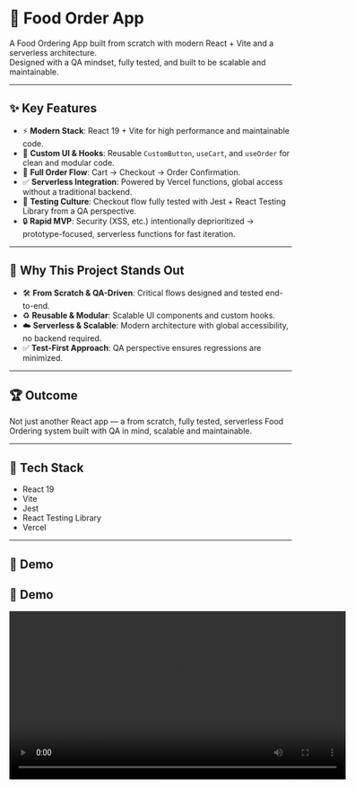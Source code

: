 # 🍔 Food Order App

A Food Ordering App built from scratch with modern React + Vite and a serverless architecture.  
Designed with a QA mindset, fully tested, and built to be scalable and maintainable.

---

## ✨ Key Features

- ⚡ **Modern Stack**: React 19 + Vite for high performance and maintainable code.
- 🎨 **Custom UI & Hooks**: Reusable `CustomButton`, `useCart`, and `useOrder` for clean and modular code.
- 🛒 **Full Order Flow**: Cart → Checkout → Order Confirmation.
- ✅ **Serverless Integration**: Powered by Vercel functions, global access without a traditional backend.
- 🧪 **Testing Culture**: Checkout flow fully tested with Jest + React Testing Library from a QA perspective.
- 🔒 **Rapid MVP**: Security (XSS, etc.) intentionally deprioritized → prototype-focused, serverless functions for fast iteration.

---

## 🚀 Why This Project Stands Out

- 🛠 **From Scratch & QA-Driven**: Critical flows designed and tested end-to-end.
- ♻️ **Reusable & Modular**: Scalable UI components and custom hooks.
- ☁️ **Serverless & Scalable**: Modern architecture with global accessibility, no backend required.
- ✅ **Test-First Approach**: QA perspective ensures regressions are minimized.

---

## 🏆 Outcome

Not just another React app — a from scratch, fully tested, serverless Food Ordering system built with QA in mind, scalable and maintainable.

---

## 📌 Tech Stack

- React 19
- Vite
- Jest
- React Testing Library
- Vercel

---

## 🎥 Demo

## 🎥 Demo

<video width="600" controls>
  <source src="assets/demo.webm" type="video/webm">
  <source src="assets/demo.mp4" type="video/mp4">
  <img src="assets/demo.gif" width="600" alt="Demo GIF">
</video>
